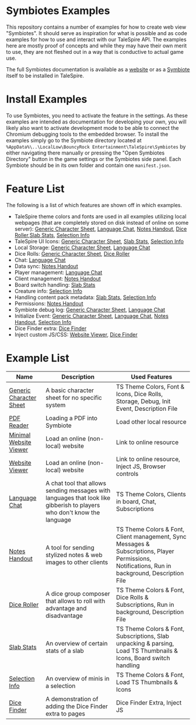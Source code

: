 # Symbiotes Examples

This repository contains a number of examples for how to create web view "Symbiotes".
It should serve as inspiration for what is possible and as code examples for how to use and interact with our TaleSpire API.
The examples here are mostly proof of concepts and while they may have their own merit to use, they are not fleshed out in a way that is conductive to actual game use.

The full Symbiotes documentation is available as a [website](https://symbiote-docs.talespire.com) or as a [Symbiote](https://github.com/Bouncyrock/symbiotes-docs) itself to be installed in TaleSpire.

# Install Examples

To use Symbiotes, you need to activate the feature in the settings. As these examples are intended as documentation for developing your own, you will likely also want to activate development mode to be able to connect the Chromium debugging tools to the embedded browser.
To install the examples simply go to the Symbiote directory located at `%AppData%\..\LocalLow\BouncyRock Entertainment\TaleSpire\Symbiotes` by either navigating there manually or pressing the "Open Symbiotes Directory" button in the game settings or the Symbiotes side panel.
Each Symbiote should be in its own folder and contain one `manifest.json`.

# Feature List

The following is a list of which features are shown off in which examples.

- TaleSpire theme colors and fonts are used in all examples utilizing local webpages (that are completely stored on disk instead of online on some server): [Generic Character Sheet](Generic_Sheet/), [Language Chat](Language_Chat/), [Notes Handout](Notes_Handout/), [Dice Roller](Dice_Roller/),[Slab Stats](Slab_Stats/), [Selection Info](Selection_Info/)
- TaleSpire UI Icons: [Generic Character Sheet](Generic_Sheet/), [Slab Stats](Slab_Stats/), [Selection Info](Selection_Info/)
- Local Storage: [Generic Character Sheet](Generic_Sheet/), [Language Chat](Language_Chat/)
- Dice Rolls: [Generic Character Sheet](Generic_Sheet/), [Dice Roller](Dice_Roller/)
- Chat: [Language Chat](Language_Chat/)
- Data sync: [Notes Handout](Notes_Handout/)
- Player management: [Language Chat](Language_Chat/)
- Client management: [Notes Handout](Notes_Handout/)
- Board switch handling: [Slab Stats](Slab_Stats/)
- Creature info: [Selection Info](Selection_Info/)
- Handling content pack metadata: [Slab Stats](Slab_Stats/), [Selection Info](Selection_Info/)
- Permissions: [Notes Handout](Notes_Handout/)
- Symbiote debug log: [Generic Character Sheet](Generic_Sheet/), [Language Chat](Language_Chat/)
- Initialize Event: [Generic Character Sheet](Generic_Sheet/), [Language Chat](Language_Chat/), [Notes Handout](Notes_Handout/), [Selection Info](Selection_Info/)
- Dice Finder extra: [Dice Finder](Dice_Finder/)
- Inject custom JS/CSS: [Website Viewer](Website_Viewer/), [Dice Finder](Dice_Finder/)

# Example List

| Name | Description | Used Features |
| ---- | ----------- | ------------- |
| [Generic Character Sheet](Generic_Sheet/) | A basic character sheet for no specific system | TS Theme Colors, Font & Icons, Dice Rolls, Storage, Debug, Init Event, Description File |
| [PDF Reader](PDF_Reader/) | Loading a PDF into Symbiote | Load other local resource |
| [Minimal Website Viewer](Minimal_Website_Viewer/) | Load an online (non-local) website | Link to online resource |
| [Website Viewer](Website_Viewer/) | Load an online (non-local) website | Link to online resource, Inject JS, Browser controls |
| [Language Chat](Language_Chat/) | A chat tool that allows sending messages with languages that look like gibberish to players who don't know the language | TS Theme Colors, Clients in board, Chat, Subscriptions |
| [Notes Handout](Notes_Handout/) | A tool for sending stylized notes & web images to other clients | TS Theme Colors & Font, Client management, Sync Messages & Subscriptions, Player Permissions, Notifications, Run in background, Description File |
| [Dice Roller](Dice_Roller/) | A dice group composer that allows to roll with advantage and disadvantage | TS Theme Colors & Font, Dice Rolls & Subscriptions, Run in background, Description File |
| [Slab Stats](Slab_Stats/) | An overview of certain stats of a slab | TS Theme Colors & Font, Subscriptions, Slab unpacking & parsing, Load TS Thumbnails & Icons, Board switch handling |
| [Selection Info](Selection_Info/) | An overview of minis in a selection | TS Theme Colors & Font, Load TS Thumbnails & Icons |
| [Dice Finder](Dice_Finder/) | A demonstration of adding the Dice Finder extra to pages | Dice Finder Extra, Inject JS |
